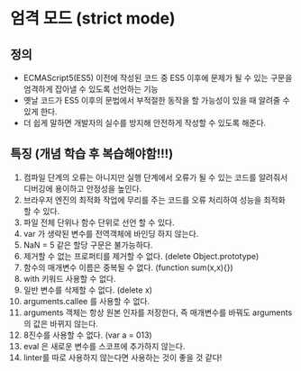 # 엄격 모드 (strict mode)

## 정의

- ECMAScript5(ES5) 이전에 작성된 코드 중 ES5 이후에 문제가 될 수 있는 구문을 엄격하게 잡아낼 수 있도록 선언하는 기능
- 옛날 코드가 ES5 이후의 문법에서 부적절한 동작을 할 가능성이 있을 때 알려줄 수 있게 한다.
- 더 쉽게 말하면 개발자의 실수를 방지해 안전하게 작성할 수 있도록 해준다.

## 특징 (개념 학습 후 복습해야함!!!)

1. 컴파일 단계의 오류는 아니지만 실행 단계에서 오류가 될 수 있는 코드를 알려줘서 디버깅에 용이하고 안정성을 높인다.
2. 브라우저 엔진의 최적화 작업에 무리를 주는 코드를 오류 처리하여 성능을 최적화 할 수 있다.
3. 파일 전체 단위나 함수 단위로 선언 할 수 있다.
4. var 가 생략된 변수를 전역객체에 바인딩 하지 않는다.
5. NaN = 5 같은 할당 구문은 불가능하다.
6. 제거할 수 없는 프로퍼티를 제거할 수 없다. (delete Object.prototype)
7. 함수의 매개변수 이름은 중복될 수 없다. (function sum(x,x){})
8. with 키워드 사용할 수 없다.
9. 일반 변수를 삭제할 수 없다. (delete x)
10. arguments.callee 를 사용할 수 없다.
11. arguments 객체는 항상 원본 인자를 저장한다, 즉 매개변수를 바꿔도 arguments 의 값은 바뀌지 않는다.
12. 8진수를 사용할 수 없다. (var a = 013)
13. eval 은 새로운 변수를 스코프에 추가하지 않는다.
14. linter를 따로 사용하지 않는다면 사용하는 것이 좋을 것 같다!
